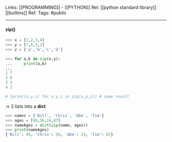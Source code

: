 Links: [[PROGRAMMING]] - [[PYTHON]]
Rel: [[python standard library]] [[builtins]]
Ref: 
Tags: #public 

--- 
#### zip()
```py
>>> x = [1,2,3,4]
>>> y = [7,8,3,2]
>>> z = ['a','b','c','d']

>>> for a,b in zip(x,y):
...     print(a,b)
... 
1 7
2 8
3 3
4 2

# [print(x,y,z) for x,y,z in zip(x,y,z)] # same result
```
-> 2 lists into a **dict**
```py
>>> names = ['Bill', 'Chris', 'Abe', 'Tim']
>>> ages = [99,56,24,87]
>>> nameAges = dict(zip(name, ages))
>>> print(nameAges)
{'Bill': 99, 'Chris': 56, 'Abe': 24, 'Tim': 87}
```